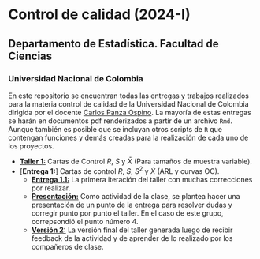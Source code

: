 # Control de calidad (2024-I)

## Departamento de Estadística. Facultad de Ciencias

### Universidad Nacional de Colombia

En este repositorio se encuentran todas las entregas y trabajos realizados para la materia control de calidad de la Universidad Nacional de Colombia dirigida por el docente 
[Carlos Panza Ospino](capanzao@unal.edu.co). La mayoría de estas entregas se harán en documentos pdf renderizados a partir de un archivo ```Rmd```. Aunque también es posible que se incluyan otros scripts de ```R``` que contengan funciones y demás creadas para la realización de cada uno de los proyectos.

- [**Taller 1:**](Taller%201/Taller%201.pdf) Cartas de Control $R$, $S$ y $\bar{X}$ (Para tamaños de muestra variable).
- [**Entrega 1:**] Cartas de control $R$, $S$, $S^2$ y $\bar{X}$ (ARL y curvas OC).
    - [**Entrega 1.1:**](Entrega%201/Entrega%201.1/Entrega%201.pdf) La primera iteración del taller con muchas correcciones por realizar.
    - [**Presentación:**](Entrega%201/Presentación%20(Punto%204).ipynb) Como actividad de la clase, se plantea hacer una presentación de un punto de la entrega para resolver dudas y corregir punto por punto el taller. En el caso de este grupo, correpsondió el punto número 4. 
    - [**Versión 2:**](Entrega%201/Entrega%201.2/Entrega%201.pdf) La versión final del taller generada luego de recibir feedback de la actividad y de aprender de lo realizado por los compañeros de clase.
    

    
